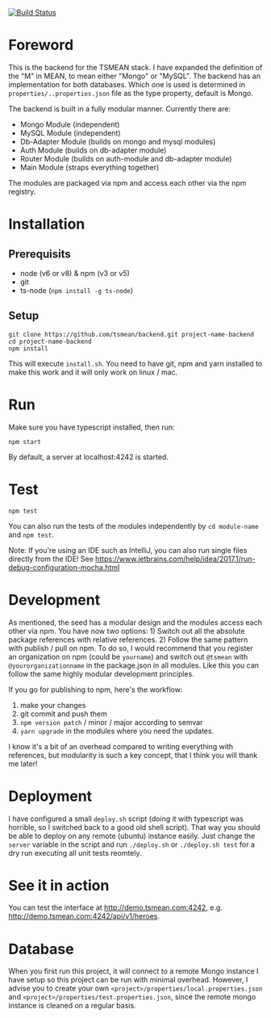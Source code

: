 [![Build Status](https://travis-ci.org/tsmean/backend.svg?branch=master)](https://travis-ci.org/tsmean/backend)

# Foreword

This is the backend for the TSMEAN stack.
I have expanded the definition of the "M" in MEAN,
to mean either "Mongo" or "MySQL". The backend has
an implementation for both databases. Which one is used
is determined in `properties/..properties.json` file as the
type property, default is Mongo.

The backend is built in a fully modular manner. Currently there are:

- Mongo Module (independent)
- MySQL Module (independent)
- Db-Adapter Module (builds on mongo and mysql modules)
- Auth Module (builds on db-adapter module)
- Router Module (builds on auth-module and db-adapter module)
- Main Module (straps everything together)

The modules are packaged via npm and access each other via the
npm registry.


# Installation

## Prerequisits

- node (v6 or v8) & npm (v3 or v5)
- git
- ts-node (`npm install -g ts-node`)

## Setup
```
git clone https://github.com/tsmean/backend.git project-name-backend
cd project-name-backend
npm install
```

This will execute `install.sh`.
You need to have git, npm and yarn installed to make this work and
it will only work on linux / mac.

# Run
Make sure you have typescript installed, then run:
```
npm start
```
By default, a server at localhost:4242 is started.

# Test
```
npm test
```

You can also run the tests of the modules independently by
`cd module-name` and `npm test`.

Note: If you're using an IDE such as IntelliJ, you can also run single files
directly from the IDE! See https://www.jetbrains.com/help/idea/2017.1/run-debug-configuration-mocha.html


# Development

As mentioned, the seed has a modular design and the modules access each
other via npm. You have now two options: 1) Switch out all the absolute
package references with relative references. 2) Follow the same pattern
with publish / pull on npm. To do so, I would recommend that you register an
organization on npm (could be `yourname`) and switch out `@tsmean`
with `@yourorganizationname` in the package.json in all modules.
Like this you can follow the same highly modular development principles.

If you go for publishing to npm, here's the workflow:

1. make your changes
2. git commit and push them
3. `npm version patch` / minor / major according to semvar
4. `yarn upgrade` in the modules where you need the updates.

I know it's a bit of an overhead compared to writing
everything with references, but modularity is such a key
concept, that I think you will thank me later!

# Deployment

I have configured a small `deploy.sh` script
(doing it with typescript was horrible, so I switched back to a good old shell script).
That way you should be able to deploy on any remote (ubuntu) instance easily.
Just change the `server` variable in the script
and run
`./deploy.sh` or `./deploy.sh test` for a dry run
executing all unit tests reomtely.


# See it in action

You can test the interface at http://demo.tsmean.com:4242, e.g.
http://demo.tsmean.com:4242/api/v1/heroes.



# Database
When you first run this project,
it will connect to a remote Mongo instance I have setup so this project can be run with minimal overhead.
However, I advise you to create your own `<project>/properties/local.properties.json`
and `<project>/properties/test.properties.json`,
since the remote mongo instance is cleaned on a regular basis.
